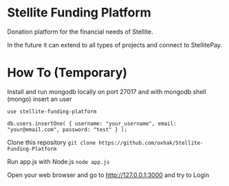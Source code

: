 # Stellite Funding Platform

Donation platform for the financial needs of Stellite.

In the future it can extend to all types of projects and connect to StellitePay.


# How To (Temporary)

Install and run mongodb locally on port 27017 and with mongodb shell (mongo) insert an user

`use stellite-funding-platform`

`db.users.insertOne( { username: "your_username", email: "your@email.com", password: "test" } );`

Clone this repository
`git clone https://github.com/oxhak/Stellite-Funding-Platform`

Run app.js with Node.js `node app.js`

Open your web browser and go to http://127.0.0.1:3000 and try to Login
